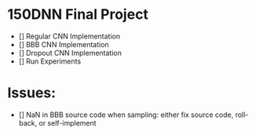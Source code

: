 # 150DNN Final Project

- [] Regular CNN Implementation
- [] BBB CNN Implementation
- [] Dropout CNN Implementation
- [] Run Experiments


# Issues:
- [] NaN in BBB source code when sampling: either fix source code, roll-back, or self-implement
